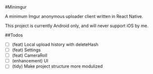 #Minimgur

A minimum Imgur anonymous uploader client written in React Native.

This project is currently Android only, and will never support iOS by me.

##Todos

- [ ] (feat) Local upload history with deleteHash
- [ ] (feat) Settings
- [ ] (feat) CameraRoll
- [ ] (enhancement) UI
- [ ] (tidy) Make project structure more modulized
